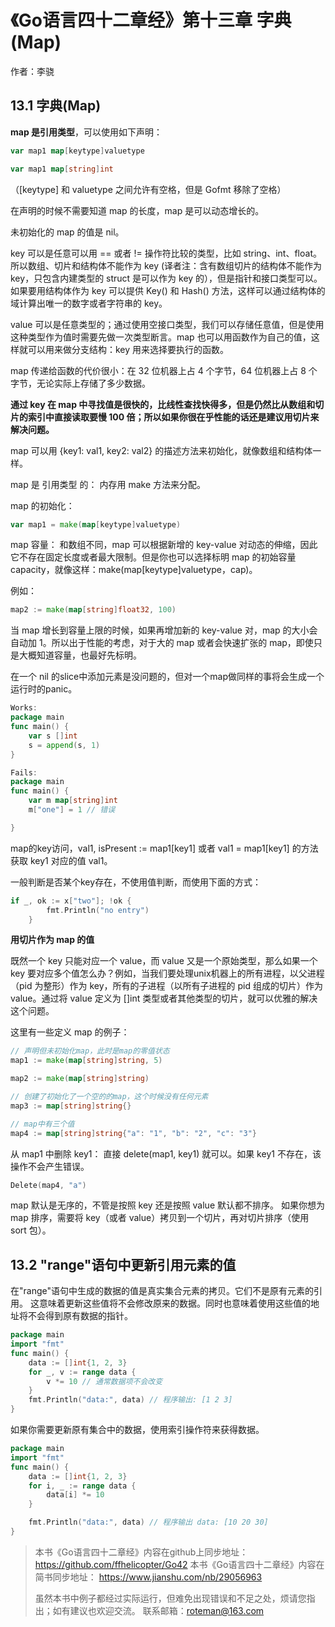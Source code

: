 # 《Go语言四十二章经》第十三章 字典(Map)

作者：李骁

## 13.1 字典(Map)
**map 是引用类型**，可以使用如下声明：

```Go
var map1 map[keytype]valuetype

var map1 map[string]int
```
（[keytype] 和 valuetype 之间允许有空格，但是 Gofmt 移除了空格）

在声明的时候不需要知道 map 的长度，map 是可以动态增长的。

未初始化的 map 的值是 nil。

key 可以是任意可以用 == 或者 != 操作符比较的类型，比如 string、int、float。所以数组、切片和结构体不能作为 key (译者注：含有数组切片的结构体不能作为 key，只包含内建类型的 struct 是可以作为 key 的），但是指针和接口类型可以。如果要用结构体作为 key 可以提供 Key() 和 Hash() 方法，这样可以通过结构体的域计算出唯一的数字或者字符串的 key。

value 可以是任意类型的；通过使用空接口类型，我们可以存储任意值，但是使用这种类型作为值时需要先做一次类型断言。map 也可以用函数作为自己的值，这样就可以用来做分支结构：key 用来选择要执行的函数。

map 传递给函数的代价很小：在 32 位机器上占 4 个字节，64 位机器上占 8 个字节，无论实际上存储了多少数据。

**通过 key 在 map 中寻找值是很快的，比线性查找快得多，但是仍然比从数组和切片的索引中直接读取要慢 100 倍；所以如果你很在乎性能的话还是建议用切片来解决问题。**

map 可以用 {key1: val1, key2: val2} 的描述方法来初始化，就像数组和结构体一样。

map 是 引用类型 的： 内存用 make 方法来分配。

map 的初始化：

```Go
var map1 = make(map[keytype]valuetype)
```
map 容量：
和数组不同，map 可以根据新增的 key-value 对动态的伸缩，因此它不存在固定长度或者最大限制。但是你也可以选择标明 map 的初始容量 capacity，就像这样：make(map[keytype]valuetype，cap)。

例如：

```Go
map2 := make(map[string]float32, 100)
```
当 map 增长到容量上限的时候，如果再增加新的 key-value 对，map 的大小会自动加 1。所以出于性能的考虑，对于大的 map 或者会快速扩张的 map，即使只是大概知道容量，也最好先标明。

在一个 nil 的slice中添加元素是没问题的，但对一个map做同样的事将会生成一个运行时的panic。

```Go
Works:
package main
func main() {  
    var s []int
    s = append(s, 1)
}

Fails:
package main
func main() {  
    var m map[string]int
    m["one"] = 1 // 错误

}
```
map的key访问，val1, isPresent := map1[key1]  或者 val1 = map1[key1] 的方法获取 key1 对应的值 val1。

一般判断是否某个key存在，不使用值判断，而使用下面的方式：

```Go
if _, ok := x["two"]; !ok {
        fmt.Println("no entry")
    }

```
**用切片作为 map 的值**

既然一个 key 只能对应一个 value，而 value 又是一个原始类型，那么如果一个 key 要对应多个值怎么办？例如，当我们要处理unix机器上的所有进程，以父进程（pid 为整形）作为 key，所有的子进程（以所有子进程的 pid 组成的切片）作为 value。通过将 value 定义为 []int 类型或者其他类型的切片，就可以优雅的解决这个问题。

这里有一些定义 map 的例子：

```Go
// 声明但未初始化map，此时是map的零值状态
map1 := make(map[string]string, 5)

map2 := make(map[string]string)

// 创建了初始化了一个空的的map，这个时候没有任何元素
map3 := map[string]string{}

// map中有三个值
map4 := map[string]string{"a": "1", "b": "2", "c": "3"}
```
从 map1 中删除 key1：
直接 delete(map1, key1) 就可以。如果 key1 不存在，该操作不会产生错误。
```Go
Delete(map4, "a")
```
map 默认是无序的，不管是按照 key 还是按照 value 默认都不排序。
如果你想为 map 排序，需要将 key（或者 value）拷贝到一个切片，再对切片排序（使用 sort 包）。

## 13.2 "range"语句中更新引用元素的值

在"range"语句中生成的数据的值是真实集合元素的拷贝。它们不是原有元素的引用。
这意味着更新这些值将不会修改原来的数据。同时也意味着使用这些值的地址将不会得到原有数据的指针。

```Go
package main
import "fmt"
func main() {  
    data := []int{1, 2, 3}
    for _, v := range data {
        v *= 10 // 通常数据项不会改变
    }
    fmt.Println("data:", data) // 程序输出: [1 2 3]
}
```
如果你需要更新原有集合中的数据，使用索引操作符来获得数据。

```Go
package main
import "fmt"
func main() {  
    data := []int{1, 2, 3}
    for i, _ := range data {
        data[i] *= 10
    }

    fmt.Println("data:", data) // 程序输出 data: [10 20 30]
}
```



>本书《Go语言四十二章经》内容在github上同步地址：https://github.com/ffhelicopter/Go42
>本书《Go语言四十二章经》内容在简书同步地址：  https://www.jianshu.com/nb/29056963
>
>虽然本书中例子都经过实际运行，但难免出现错误和不足之处，烦请您指出；如有建议也欢迎交流。
>联系邮箱：roteman@163.com